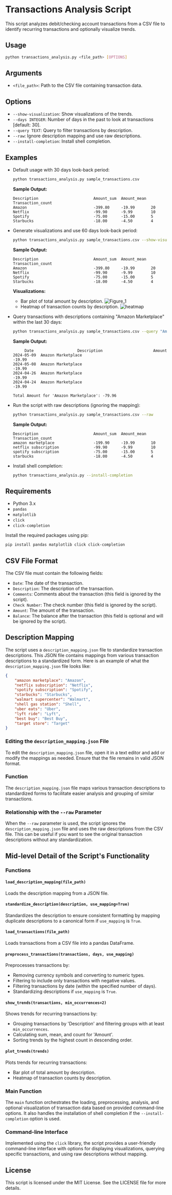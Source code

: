 
# Transactions Analysis Script

This script analyzes debit/checking account transactions from a CSV file to identify recurring transactions and optionally visualize trends.

## Usage

```bash
python transactions_analysis.py <file_path> [OPTIONS]
```

## Arguments

- `<file_path>`: Path to the CSV file containing transaction data.

## Options

- `--show-visualization`: Show visualizations of the trends.
- `--days INTEGER`: Number of days in the past to look at transactions [default: 30].
- `--query TEXT`: Query to filter transactions by description.
- `--raw`: Ignore description mapping and use raw descriptions.
- `--install-completion`: Install shell completion.

## Examples

- Default usage with 30 days look-back period:
  ```bash
  python transactions_analysis.py sample_transactions.csv
  ```
  **Sample Output:**
  ```
  Description                        Amount_sum  Amount_mean  Transaction_count
  Amazon                             -399.80     -19.99       20
  Netflix                            -99.90      -9.99        10
  Spotify                            -75.00      -15.00       5
  Starbucks                          -18.00      -4.50        4
  ```

- Generate visualizations and use 60 days look-back period:
  ```bash
  python transactions_analysis.py sample_transactions.csv --show-visualization --days 60
  ```
  **Sample Output:**
  ```
  Description                        Amount_sum  Amount_mean  Transaction_count
  Amazon                             -399.80     -19.99       20
  Netflix                            -99.90      -9.99        10
  Spotify                            -75.00      -15.00       5
  Starbucks                          -18.00      -4.50        4
  ```
  **Visualizations:**
  - Bar plot of total amount by description.
  ![Figure_1](https://github.com/jonhowe/transaction_mapping/assets/3604046/5648e891-c030-4d04-bcbf-7ca58e947909)
  - Heatmap of transaction counts by description.
  ![heatmap](https://github.com/jonhowe/transaction_mapping/assets/3604046/9360cd23-3ecd-4bba-931e-b364050dd5ad)

- Query transactions with descriptions containing "Amazon Marketplace" within the last 30 days:
  ```bash
  python transactions_analysis.py sample_transactions.csv --query "Amazon Marketplace"
  ```
  **Sample Output:**
  ```
       Date                   Description                      Amount
  2024-05-09  Amazon Marketplace                                 -19.99
  2024-05-08  Amazon Marketplace                                 -19.99
  2024-04-26  Amazon Marketplace                                 -19.99
  2024-04-24  Amazon Marketplace                                 -19.99

  Total Amount for 'Amazon Marketplace': -79.96
  ```

- Run the script with raw descriptions (ignoring the mapping):
  ```bash
  python transactions_analysis.py sample_transactions.csv --raw
  ```
  **Sample Output:**
  ```
  Description                        Amount_sum  Amount_mean  Transaction_count
  amazon marketplace                 -199.90     -19.99       10
  netflix subscription               -99.90      -9.99        10
  spotify subscription               -75.00      -15.00       5
  starbucks                          -18.00      -4.50        4
  ```

- Install shell completion:
  ```bash
  python transactions_analysis.py --install-completion
  ```

## Requirements

- Python 3.x
- `pandas`
- `matplotlib`
- `click`
- `click-completion`

Install the required packages using pip:

```bash
pip install pandas matplotlib click click-completion
```

## CSV File Format

The CSV file must contain the following fields:
- `Date`: The date of the transaction.
- `Description`: The description of the transaction.
- `Comments`: Comments about the transaction (this field is ignored by the script).
- `Check Number`: The check number (this field is ignored by the script).
- `Amount`: The amount of the transaction.
- `Balance`: The balance after the transaction (this field is optional and will be ignored by the script).

## Description Mapping

The script uses a `description_mapping.json` file to standardize transaction descriptions. This JSON file contains mappings from various transaction descriptions to a standardized form. Here is an example of what the `description_mapping.json` file looks like:

```json
{
    "amazon marketplace": "Amazon",
    "netflix subscription": "Netflix",
    "spotify subscription": "Spotify",
    "starbucks": "Starbucks",
    "walmart supercenter": "Walmart",
    "shell gas station": "Shell",
    "uber eats": "Uber",
    "lyft ride": "Lyft",
    "best buy": "Best Buy",
    "target store": "Target"
}
```

### Editing the `description_mapping.json` File

To edit the `description_mapping.json` file, open it in a text editor and add or modify the mappings as needed. Ensure that the file remains in valid JSON format.

### Function

The `description_mapping.json` file maps various transaction descriptions to standardized forms to facilitate easier analysis and grouping of similar transactions.

### Relationship with the `--raw` Parameter

When the `--raw` parameter is used, the script ignores the `description_mapping.json` file and uses the raw descriptions from the CSV file. This can be useful if you want to see the original transaction descriptions without any standardization.

## Mid-level Detail of the Script's Functionality

### Functions

#### `load_description_mapping(file_path)`

Loads the description mapping from a JSON file.

#### `standardize_description(description, use_mapping=True)`

Standardizes the description to ensure consistent formatting by mapping duplicate descriptions to a canonical form if `use_mapping` is `True`.

#### `load_transactions(file_path)`

Loads transactions from a CSV file into a pandas DataFrame.

#### `preprocess_transactions(transactions, days, use_mapping)`

Preprocesses transactions by:
- Removing currency symbols and converting to numeric types.
- Filtering to include only transactions with negative values.
- Filtering transactions by date (within the specified number of days).
- Standardizing descriptions if `use_mapping` is `True`.

#### `show_trends(transactions, min_occurrences=2)`

Shows trends for recurring transactions by:
- Grouping transactions by 'Description' and filtering groups with at least `min_occurrences`.
- Calculating sum, mean, and count for 'Amount'.
- Sorting trends by the highest count in descending order.

#### `plot_trends(trends)`

Plots trends for recurring transactions:
- Bar plot of total amount by description.
- Heatmap of transaction counts by description.

### Main Function

The `main` function orchestrates the loading, preprocessing, analysis, and optional visualization of transaction data based on provided command-line options. It also handles the installation of shell completion if the `--install-completion` option is used.

### Command-line Interface

Implemented using the `click` library, the script provides a user-friendly command-line interface with options for displaying visualizations, querying specific transactions, and using raw descriptions without mapping.

## License

This script is licensed under the MIT License. See the LICENSE file for more details.

